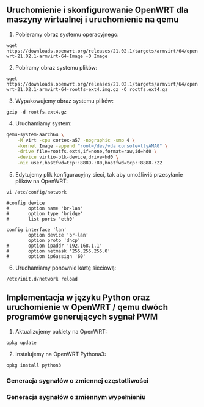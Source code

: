 ## Uruchomienie i skonfigurowanie OpenWRT dla maszyny wirtualnej i uruchomienie na qemu


1. Pobieramy obraz systemu operacyjnego:

`wget https://downloads.openwrt.org/releases/21.02.1/targets/armvirt/64/openwrt-21.02.1-armvirt-64-Image -O Image`

2. Pobiramy obraz systemu plików:

`wget https://downloads.openwrt.org/releases/21.02.1/targets/armvirt/64/openwrt-21.02.1-armvirt-64-rootfs-ext4.img.gz -O rootfs.ext4.gz`

3. Wypakowujemy obraz systemu plików:

`gzip -d rootfs.ext4.gz`

4. Uruchamiamy system:

```sh
qemu-system-aarch64 \
    -M virt -cpu cortex-a57 -nographic -smp 4 \
    -kernel Image -append "root=/dev/vda console=ttyAMA0" \
    -drive file=rootfs.ext4,if=none,format=raw,id=hd0 \
    -device virtio-blk-device,drive=hd0 \
    -nic user,hostfwd=tcp::8889-:80,hostfwd=tcp::8888-:22
```

5. Edytujemy plik konfiguracyjny sieci, tak aby umożliwić przesyłanie plików na OpenWRT:

`vi /etc/config/network`
```
#config device
#       option name 'br-lan'
#       option type 'bridge'
#       list ports 'eth0'

config interface 'lan'
        option device 'br-lan'
        option proto 'dhcp'
#       option ipaddr '192.168.1.1'
#       option netmask '255.255.255.0'
#       option ip6assign '60'
```
6. Uruchamiamy ponownie kartę sieciową:

`/etc/init.d/network reload`

## Implementacja w języku Python oraz uruchomienie w OpenWRT / qemu dwóch programów generujących sygnał PWM

1. Aktualizujemy pakiety na OpenWRT:

`opkg update`

2. Instalujemy na OpenWRT Pythona3:

`opkg install python3`

### Generacja sygnałów o zmiennej częstotliwości

### Generacja sygnałów o zmiennym wypełnieniu